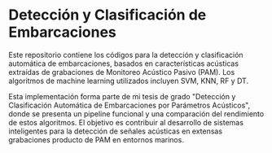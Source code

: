 # Detección y Clasificación de Embarcaciones

Este repositorio contiene los códigos para la detección y clasificación automática de embarcaciones, basados en características acústicas extraídas de grabaciones de Monitoreo Acústico Pasivo (PAM). Los algoritmos de machine learning utilizados incluyen SVM, KNN, RF y DT.

Esta implementación forma parte de mi tesis de grado "Detección y Clasificación Automática de Embarcaciones por Parámetros Acústicos", donde se presenta un pipeline funcional y una comparación del rendimiento de estos algoritmos. El objetivo es contribuir al desarrollo de sistemas inteligentes para la detección de señales acústicas en extensas grabaciones producto de PAM en entornos marinos.
